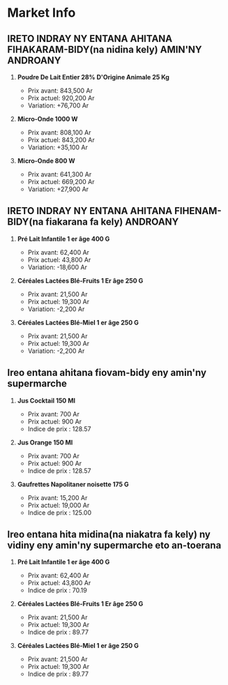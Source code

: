 # Market Info

## IRETO INDRAY NY ENTANA AHITANA FIHAKARAM-BIDY(na nidina kely) AMIN'NY ANDROANY

1. **Poudre De Lait Entier 28% D'Origine Animale 25 Kg**
   - Prix avant: 843,500 Ar
   - Prix actuel: 920,200 Ar
   - Variation: +76,700 Ar

2. **Micro-Onde 1000 W**
   - Prix avant: 808,100 Ar
   - Prix actuel: 843,200 Ar
   - Variation: +35,100 Ar

3. **Micro-Onde 800 W**
   - Prix avant: 641,300 Ar
   - Prix actuel: 669,200 Ar
   - Variation: +27,900 Ar

## IRETO INDRAY NY ENTANA AHITANA FIHENAM-BIDY(na fiakarana fa kely) ANDROANY

1. **Pré Lait Infantile 1 er  âge 400 G**
   - Prix avant: 62,400 Ar
   - Prix actuel: 43,800 Ar
   - Variation: -18,600 Ar

2. **Céréales Lactées Blé-Fruits 1 Er âge 250 G**
   - Prix avant: 21,500 Ar
   - Prix actuel: 19,300 Ar
   - Variation: -2,200 Ar

3. **Céréales Lactées Blé-Miel 1 er âge 250 G**
   - Prix avant: 21,500 Ar
   - Prix actuel: 19,300 Ar
   - Variation: -2,200 Ar

## Ireo entana ahitana fiovam-bidy eny amin'ny supermarche

1. **Jus Cocktail 150 Ml**
   - Prix avant: 700 Ar
   - Prix actuel: 900 Ar
   - Indice de prix : 128.57

2. **Jus Orange 150 Ml**
   - Prix avant: 700 Ar
   - Prix actuel: 900 Ar
   - Indice de prix : 128.57

3. **Gaufrettes Napolitaner noisette 175 G**
   - Prix avant: 15,200 Ar
   - Prix actuel: 19,000 Ar
   - Indice de prix : 125.00

## Ireo entana hita midina(na niakatra fa kely) ny vidiny eny amin'ny supermarche eto an-toerana

1. **Pré Lait Infantile 1 er  âge 400 G**
   - Prix avant: 62,400 Ar
   - Prix actuel: 43,800 Ar
   - Indice de prix : 70.19

2. **Céréales Lactées Blé-Fruits 1 Er âge 250 G**
   - Prix avant: 21,500 Ar
   - Prix actuel: 19,300 Ar
   - Indice de prix : 89.77

3. **Céréales Lactées Blé-Miel 1 er âge 250 G**
   - Prix avant: 21,500 Ar
   - Prix actuel: 19,300 Ar
   - Indice de prix : 89.77

